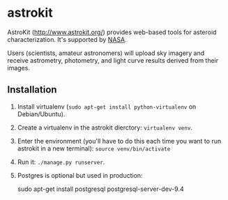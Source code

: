 # astrokit

AstroKit (http://www.astrokit.org/) provides web-based tools for asteroid
characterization.  It's supported by [NASA](http://nspires.nasaprs.com/external/).

Users (scientists, amateur astronomers) will upload sky imagery and receive
astrometry, photometry, and light curve results derived from their images.

## Installation

1. Install virtualenv (`sudo apt-get install python-virtualenv` on Debian/Ubuntu).

2. Create a virtualenv in the astrokit dierctory: `virtualenv venv`.

3. Enter the environment (you'll have to do this each time you want to run astrokit in a new terminal): `source venv/bin/activate`

4. Run it:  `./manage.py runserver`.

5. Postgres is optional but used in production:

    sudo apt-get install postgresql postgresql-server-dev-9.4

